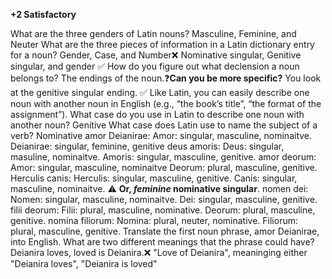 **+2 Satisfactory**

What are the three genders of Latin nouns?
Masculine, Feminine, and Neuter
What are the three pieces of information in a Latin dictionary entry for a noun?
Gender, Case, and Number❌ Nominative singular, Genitive singular, and gender ✅
How do you figure out what declension a noun belongs to?
The endings of the noun.❓**Can you be more specific?** You look at the genitive singular ending. ✅
Like Latin, you can easily describe one noun with another noun in English (e.g., “the book’s title”, “the format of the assignment”). What case do you use in Latin to describe one noun with another noun?
Genitive
What case does Latin use to name the subject of a verb?
Nominative
amor Deianirae: Amor: singular, masculine, nominaitve. Deianirae: singular, feminine, genitive
deus amoris: Deus: singular, masuline, nominaitve. Amoris: singular, masculine, genitive. 
amor deorum: Amor: singular, masculine, nominaitve Deorum: plural, masculine, genitive. 
Herculis canis: Herculis: singular, masculine, genitive. Canis: singular, masculine, nominaitve.  ⚠️ **Or, *feminine* nominative singular**.
nomen dei: Nomen: singular, masculine, nominaitve. Dei: singular, masculine, genitive. 
filii deorum: Filii: plural, masculine, nominative. Deorum: plural, masculine, genitive.
nomina filiorum: Nomina: plural, neuter, nominative. Filiorum: plural, masculine, genitive.
Translate the first noun phrase, amor Deianirae, into English. What are two different meanings that the phrase could have?
Deianira loves, loved is Deianira.❌ "Love of Deianira", meaninging either "Deianira loves", "Deianira is loved"
